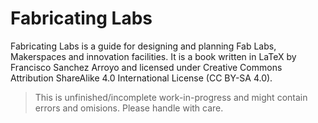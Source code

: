 # Fabricating Labs
Fabricating Labs is a guide for designing and planning Fab Labs, Makerspaces and innovation facilities. It is a book written in LaTeX by Francisco Sanchez Arroyo and licensed under Creative Commons Attribution ShareAlike 4.0 International License (CC BY-SA 4.0).

> This is unfinished/incomplete work-in-progress and might contain errors and omisions. Please handle with care. 
